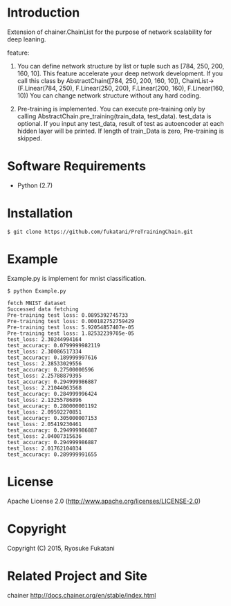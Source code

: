 
Introduction
==============================

Extension of chainer.ChainList for the purpose of network scalability for deep leaning.

feature:
1) You can define network structure by list or tuple such as [784, 250, 200, 160, 10].
   This feature accelerate your deep network development.
   If you call this class by AbstractChain([784, 250, 200, 160, 10]),
   ChainList->
   (F.Linear(784, 250),
   F.Linear(250, 200),
   F.Linear(200, 160),
   F.Linear(160, 10))
   You can change network structure without any hard coding.

2) Pre-training is implemented.
   You can execute pre-training only by calling AbstractChain.pre_training(train_data, test_data).
   test_data is optional.
   If you input any test_data, result of test as autoencoder at each hidden layer will be printed.
   If length of train_Data is zero, Pre-training is skipped.


Software Requirements
==============================
* Python (2.7)


Installation
==============================

```
$ git clone https://github.com/fukatani/PreTrainingChain.git
```

Example
==============================
Example.py is implement for  mnist classification.

```
$ python Example.py

fetch MNIST dataset
Successed data fetching
Pre-training test loss: 0.0895392745733
Pre-training test loss: 0.000182752759429
Pre-training test loss: 5.92054857407e-05
Pre-training test loss: 1.82532239705e-05
test_loss: 2.30244994164
test_accuracy: 0.0799999982119
test_loss: 2.30086517334
test_accuracy: 0.189999997616
test_loss: 2.28533029556
test_accuracy: 0.27500000596
test_loss: 2.25788879395
test_accuracy: 0.294999986887
test_loss: 2.21044063568
test_accuracy: 0.284999996424
test_loss: 2.13255786896
test_accuracy: 0.280000001192
test_loss: 2.09592270851
test_accuracy: 0.305000007153
test_loss: 2.05419230461
test_accuracy: 0.294999986887
test_loss: 2.04007315636
test_accuracy: 0.294999986887
test_loss: 2.01762104034
test_accuracy: 0.289999991655
```


License
==============================

Apache License 2.0
(http://www.apache.org/licenses/LICENSE-2.0)


Copyright
==============================

Copyright (C) 2015, Ryosuke Fukatani

Related Project and Site
==============================

chainer
http://docs.chainer.org/en/stable/index.html

